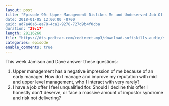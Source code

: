 ```yaml
---
layout: post
title: "Episode 90: Upper Management Dislikes Me and Undeserved Job Offers
date: 2018-01-05 12:00:00 -0700
guid: ad7a40a6-ea78-4ca1-9278-727d9b4f0cba
duration: "29:17"
length: 28116260
file: "https://dts.podtrac.com/redirect.mp3/download.softskills.audio/sse-090.mp3"
categories: episode
enable_comments: true
---
```


This week Jamison and Dave answer these questions:

1. Upper management has a negative impression of me because of an early manager. How do I manage and improve my reputation with mid and upper level management, who I interact with very rarely?
2. I have a job offer I feel unqualified for. Should I decline this offer I honestly don't deserve, or face a massive amount of impostor syndrome and risk not delivering?

